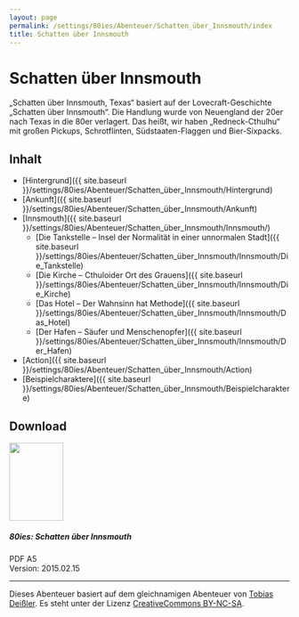 ```yaml
---
layout: page
permalink: /settings/80ies/Abenteuer/Schatten_über_Innsmouth/index
title: Schatten über Innsmouth
---
```


# Schatten über Innsmouth

&bdquo;Schatten über Innsmouth, Texas&ldquo; basiert auf der Lovecraft-Geschichte &bdquo;Schatten über Innsmouth&ldquo;. Die Handlung wurde von Neuengland der 20er nach Texas in die 80er verlagert. Das heißt, wir haben &bdquo;Redneck-Cthulhu&ldquo; mit großen Pickups, Schrotflinten, Südstaaten-Flaggen und Bier-Sixpacks.

## Inhalt

- [Hintergrund]({{ site.baseurl }}/settings/80ies/Abenteuer/Schatten_über_Innsmouth/Hintergrund)
- [Ankunft]({{ site.baseurl }}/settings/80ies/Abenteuer/Schatten_über_Innsmouth/Ankunft)
- [Innsmouth]({{ site.baseurl }}/settings/80ies/Abenteuer/Schatten_über_Innsmouth/Innsmouth/)
  - [Die Tankstelle &ndash; Insel der Normalität in einer unnormalen Stadt]({{ site.baseurl }}/settings/80ies/Abenteuer/Schatten_über_Innsmouth/Innsmouth/Die_Tankstelle)
  - [Die Kirche &ndash; Cthuloider Ort des Grauens]({{ site.baseurl }}/settings/80ies/Abenteuer/Schatten_über_Innsmouth/Innsmouth/Die_Kirche)
  - [Das Hotel &ndash; Der Wahnsinn hat Methode]({{ site.baseurl }}/settings/80ies/Abenteuer/Schatten_über_Innsmouth/Innsmouth/Das_Hotel)
  - [Der Hafen &ndash; Säufer und Menschenopfer]({{ site.baseurl }}/settings/80ies/Abenteuer/Schatten_über_Innsmouth/Innsmouth/Der_Hafen)
- [Action]({{ site.baseurl }}/settings/80ies/Abenteuer/Schatten_über_Innsmouth/Action)
- [Beispielcharaktere]({{ site.baseurl }}/settings/80ies/Abenteuer/Schatten_über_Innsmouth/Beispielcharaktere)

## Download

<div class="card bg-blue text-light">
    <div class="card-body">
        <div class="row g-0">
            <div class="col-sm-4 d-flex justify-content-center align-items-center">
                <img class="border border-white" src="{{ site.baseurl }}/assets/downthumbs/abenteuer_lite-80ies-innsmouth_2015-02-15_pdf.png" width="97" height="140">
            </div>
            <div class="col-sm-8">
                <h5>80ies: Schatten über Innsmouth</h5>
                <p>PDF A5<br/>
                Version: 2015.02.15</p>
            </div>
        </div>
    </div>
</div>

<hr/>

Dieses Abenteuer basiert auf dem gleichnamigen Abenteuer von [Tobias Deißler](http://randpatrouille.de/Abenteuer.xhtml). Es steht unter der Lizenz [CreativeCommons BY-NC-SA](http://creativecommons.org/licenses/by-nc-sa/4.0/).
